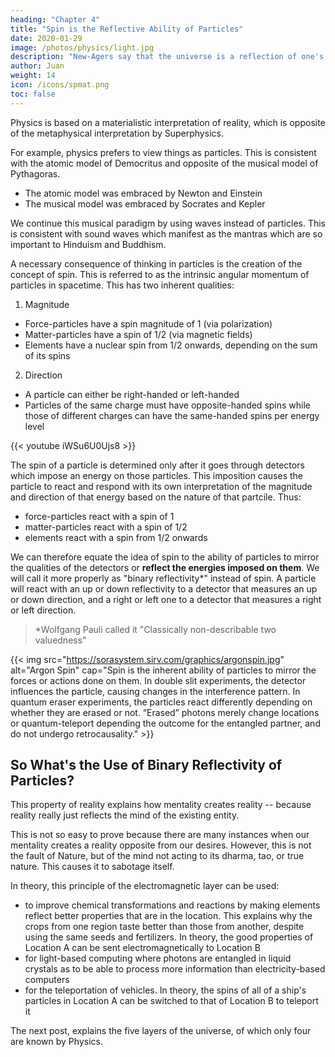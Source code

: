 ```yaml
---
heading: "Chapter 4"
title: "Spin is the Reflective Ability of Particles"
date: 2020-01-29
image: /photos/physics/light.jpg
description: "New-Agers say that the universe is a reflection of one's own consicousness. This is half-true, because it is really based on one's feelings and volition. Here, we explain how reality reflects our feelings through the Physics concept of particle-spin"
author: Juan
weight: 14
icon: /icons/spmat.png
toc: false
---
```



<!--   /articles/material/electrons-are-positive
  /material/electrons-are-positive -->


Physics is based on a materialistic interpretation of reality, which is opposite of the metaphysical interpretation by Superphysics. 

For example, physics prefers to view things as particles. This is consistent with the atomic model of Democritus and opposite of the musical model of Pythagoras. 
- The atomic model was embraced by Newton and Einstein
- The musical model was embraced by Socrates and Kepler

We continue this musical paradigm by using waves instead of particles. This is consistent with sound waves which manifest as the mantras which are so important to Hinduism and Buddhism.  

A necessary consequence of thinking in particles is the creation of the concept of spin. This is referred to as the intrinsic angular momentum of particles in spacetime. This has two inherent qualities:

1. Magnitude

- Force-particles have a spin magnitude of 1 (via polarization)
- Matter-particles have a spin of 1/2 (via magnetic fields)
- Elements have a nuclear spin from 1/2 onwards, depending on the sum of its spins

2. Direction

- A particle can either be right-handed or left-handed
- Particles of the same charge must have opposite-handed spins while those of different charges can have the same-handed spins per energy level



{{< youtube iWSu6U0Ujs8 >}}


The spin of a particle is determined only after it goes through detectors which impose an energy on those particles. This imposition causes the particle to react and respond with its own interpretation of the magnitude and direction of that energy based on the nature of that partcile. Thus:
- force-particles react with a spin of 1
- matter-particles react with a spin of 1/2
- elements react with a spin from 1/2 onwards

We can therefore equate the idea of spin to the ability of particles to mirror the qualities of the detectors or **reflect the energies imposed on them**. We will call it more properly as "binary reflectivity*" instead of spin. A particle will react with an up or down reflectivity to a detector that measures an up or down direction, and a right or left one to a detector that measures a right or left direction.

> *Wolfgang Pauli called it "Classically non-describable two valuedness"



{{< img src="https://sorasystem.sirv.com/graphics/argonspin.jpg" alt="Argon Spin" cap="Spin is the inherent ability of particles to mirror the forces or actions done on them. In double slit experiments, the detector influences the particle, causing changes in the interference pattern. In quantum eraser experiments, the particles react differently depending on whether they are erased or not. “Erased” photons merely change locations or quantum-teleport depending the outcome for the entangled partner, and do not undergo retrocausality." >}}


## So What's the Use of Binary Reflectivity of Particles?

This property of reality explains how mentality creates reality -- because reality really just reflects the mind of the existing entity. 

This is not so easy to prove because there are many instances when our mentality creates a reality opposite from our desires. However, this is not the fault of Nature, but of the mind not acting to its dharma, tao, or true nature. This causes it to sabotage itself. 

In theory, this principle of the electromagnetic layer can be used:

- to improve chemical transformations and reactions by making elements reflect better properties that are in the location. This explains why the crops from one region taste better than those from another, despite using the same seeds and fertilizers. In theory, the good properties of Location A can be sent electromagnetically to Location B
- for light-based computing where photons are entangled in liquid crystals as to be able to process more information than electricity-based computers
- for the teleportation of vehicles. In theory, the spins of all of a ship's particles in Location A can be switched to that of Location B to teleport it 

<!-- Entangled particles change their spin instantly to match the detector or the observer, "collapsing" into reality. It also gives an illusion of  retrocausality, when in fact it just shows non-locality. This non-locality is then the foundation of teleportation. -->


<!-- We convert these into waves:

1. Frequency

Instead of magnitude, we use wave frequency so that:

- Force-waves have a frequency of 1 (via polarization)
- Matter-waves have a frequency of 1/2 (via magnetic fields)
- Element-waves have a nuclear frequency from 1/2 onwards, depending on the sum of its frequency

2. Directional Purpose as unifying or divisive

- A wave can either be unifying (positive) or divisive (negative)
- Waves of the same direction (unifying and unifying) must have opposite frequencies.
  - An example is a classical music being made up of different instruments. 
  - Another example is a family made up of husband and wife. 
- Waves of different directions (unifying and dividing) can have the same frequency per energy level. 
  - An example is a classical guitar and an electric guitar. 
  - Another example is a husband Mr. Smith and another husband Mr. Jones. 
 -->
<!-- Quantum "Spin" is the Inherent Ability of the Particle to Mirror the Quality of the Detector -->

The next post, explains the five layers of the universe, of which only four are known by Physics.
